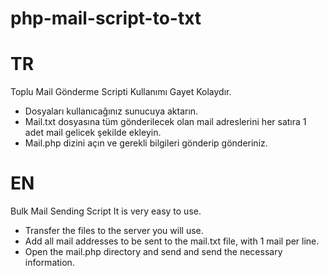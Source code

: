 # php-mail-script-to-txt


# TR
Toplu Mail Gönderme Scripti
Kullanımı Gayet Kolaydır.
- Dosyaları kullanıcağınız sunucuya aktarın.
- Mail.txt dosyasına tüm gönderilecek olan mail adreslerini her satıra 1 adet mail gelicek şekilde ekleyin.
- Mail.php dizini açın ve gerekli bilgileri gönderip gönderiniz.


# EN
Bulk Mail Sending Script
It is very easy to use.
- Transfer the files to the server you will use.
- Add all mail addresses to be sent to the mail.txt file, with 1 mail per line.
- Open the mail.php directory and send and send the necessary information.
